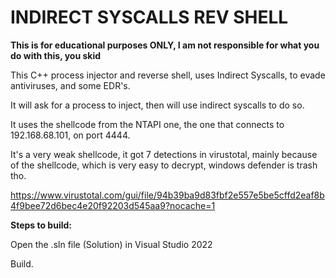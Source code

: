 # INDIRECT SYSCALLS REV SHELL

**This is for educational purposes ONLY, I am not responsible for what you do with this, you skid**

This C++ process injector and reverse shell, uses Indirect Syscalls, to evade antiviruses, and some EDR's.

It will ask for a process to inject, then will use indirect syscalls to do so.

It uses the shellcode from the NTAPI one, the one that connects to 192.168.68.101, on port 4444.

It's a very weak shellcode, it got 7 detections in virustotal, mainly because of the shellcode, which is very easy to decrypt, windows defender is trash tho.

https://www.virustotal.com/gui/file/94b39ba9d83fbf2e557e5be5cffd2eaf8b4f9bee72d6bec4e20f92203d545aa9?nocache=1

**Steps to build:**

Open the .sln file (Solution) in Visual Studio 2022

Build.
